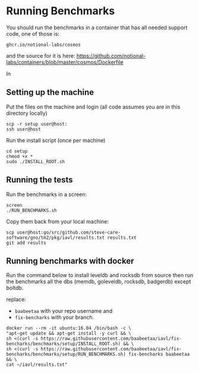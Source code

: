 # Running Benchmarks

You should run the benchmarks in a container that has all needed support code, one of those is:

```
ghcr.io/notional-labs/cosmos
```

and the source for it is here: https://github.com/notional-labs/containers/blob/master/cosmos/Dockerfile

In


## Setting up the machine

Put the files on the machine and login (all code assumes you are in this directory locally)

```
scp -r setup user@host:
ssh user@host
```

Run the install script (once per machine)

```
cd setup
chmod +x *
sudo ./INSTALL_ROOT.sh
```

## Running the tests

Run the benchmarks in a screen:

```
screen
./RUN_BENCHMARKS.sh
```

Copy them back from your local machine:

```
scp user@host:go/src/github.com/steve-care-software/gno/tm2/pkg/iavl/results.txt results.txt
git add results
```

## Running benchmarks with docker

Run the command below to install leveldb and rocksdb from source then run the benchmarks all the dbs (memdb, goleveldb, rocksdb, badgerdb) except boltdb.

replace:
- `baabeetaa` with your repo username and 
- `fix-bencharks` with your branch.

```
docker run --rm -it ubuntu:16.04 /bin/bash -c \
"apt-get update && apt-get install -y curl && \
sh <(curl -s https://raw.githubusercontent.com/baabeetaa/iavl/fix-bencharks/benchmarks/setup/INSTALL_ROOT.sh) && \
sh <(curl -s https://raw.githubusercontent.com/baabeetaa/iavl/fix-bencharks/benchmarks/setup/RUN_BENCHMARKS.sh) fix-bencharks baabeetaa && \
cat ~/iavl/results.txt"
```
